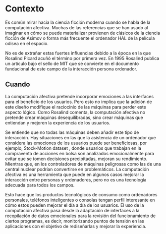 # Contexto



Es común mirar hacia la ciencia ficción moderna cuando se habla de la computación afectiva. Muchas de las referencias que se han usado al imaginar en cómo se puede materializar provienen de clásicos de la ciencia ficción de Asimov o forma más frecuente el ordenador HAL de la película odisea en el espacio. 

No es de extrañar estas fuertes influencias debido a la época en la que Rosalind Picard acuñó el término por primera vez. En 1995 Rosalind publica un artículo bajo el sello de MIT que se convierte en el documento fundacional de este campo de la interacción persona ordenador.

## Cuando



La computación afectiva pretende incorporar emociones a las interfaces para el beneficio de los usuarios. Pero esto no implica que la adición de este diseño modifique el raciocinio de las máquinas para perder este aspecto lógico. Como Rosalind comenta, la computación afectiva no pretende crear máquinas desequilibradas, sino crear máquinas que entiendan y mejoren la experiencia de los usuarios.

Se entiende que no todas las máquinas deben añadir este tipo de interacción. Hay situaciones en las que la asistencia de un ordenador que considera las emociones de los usuarios puede ser beneficiosas, por ejemplo, Stock-Motion dataset , donde usuarios que trabajan en la compraventa de acciones en bolsa son analizados emocionalmente para evitar que se tomen decisiones precipitadas, mejoran su rendimiento. Mientras que, en los controladores de máquinas peligrosas como las de una central nuclear podrían convertirse en problemáticos. La computación afectiva es una herramienta que puede en algunos casos mejorar la interacción entre personas y ordenadores, pero no es una tecnología adecuada para todos los campos.

Esto hace que los productos tecnológicos de consumo como ordenadores personales, teléfonos inteligentes o consolas tengan perfil interesante en cómo estos pueden mejorar el día a día de los usuarios. El uso de la computación afectiva pasa desde la adaptación de interfaces a la recopilación de datos emocionales para la revisión del funcionamiento de ciertos programas, es decir, monitorizando puntos de tensión en las aplicaciones con el objetivo de rediseñarlas y mejorar la experiencia.